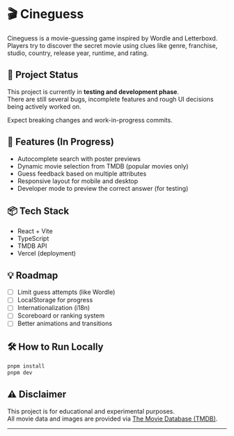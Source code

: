 # 🎬 Cineguess

Cineguess is a movie-guessing game inspired by Wordle and Letterboxd.  
Players try to discover the secret movie using clues like genre, franchise, studio, country, release year, runtime, and rating.

## 🚧 Project Status

This project is currently in **testing and development phase**.  
There are still several bugs, incomplete features and rough UI decisions being actively worked on.

Expect breaking changes and work-in-progress commits.

## 🧪 Features (In Progress)

- Autocomplete search with poster previews
- Dynamic movie selection from TMDB (popular movies only)
- Guess feedback based on multiple attributes
- Responsive layout for mobile and desktop
- Developer mode to preview the correct answer (for testing)

## 📦 Tech Stack

- React + Vite
- TypeScript
- TMDB API
- Vercel (deployment)

## 💡 Roadmap

- [ ] Limit guess attempts (like Wordle)
- [ ] LocalStorage for progress
- [ ] Internationalization (i18n)
- [ ] Scoreboard or ranking system
- [ ] Better animations and transitions

## 🛠️ How to Run Locally

```bash
pnpm install
pnpm dev
```

## ⚠️ Disclaimer

This project is for educational and experimental purposes.  
All movie data and images are provided via [The Movie Database (TMDB)](https://www.themoviedb.org/).

---
